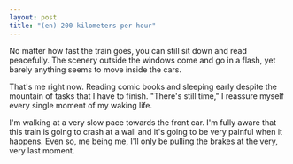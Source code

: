 ```yaml
---
layout: post
title: "(en) 200 kilometers per hour"
---
```


No matter how fast the train goes, you can still sit down and read peacefully. The scenery outside the windows come and go in a flash, yet barely anything seems to move inside the cars.

That's me right now. Reading comic books and sleeping early despite the mountain of tasks that I have to finish. "There's still time," I reassure myself every single moment of my waking life.

I'm walking at a very slow pace towards the front car. I'm fully aware that this train is going to crash at a wall and it's going to be very painful when it happens. Even so, me being me, I'll only be pulling the brakes at the very, very last moment.
